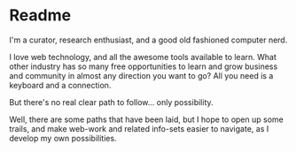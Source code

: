 # Readme

I'm a curator, research enthusiast, and a good old fashioned computer nerd. 

I love web technology, and all the awesome tools available to learn. What other industry has so many free opportunities to learn and grow business and community in almost any direction you want to go?  All you need is a keyboard and a connection.

But there's no real clear path to follow... only possibility.

Well, there are some paths that have been laid, but I hope to open up some trails, and make web-work and related info-sets easier to navigate, as I develop my own possibilities.

